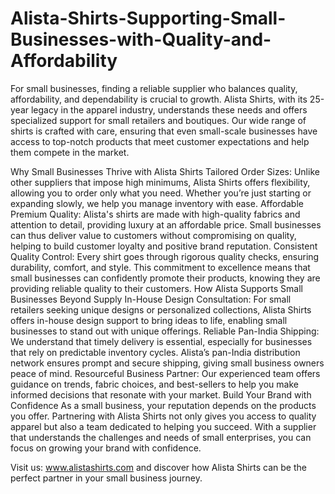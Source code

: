 # Alista-Shirts-Supporting-Small-Businesses-with-Quality-and-Affordability
For small businesses, finding a reliable supplier who balances quality, affordability, and dependability is crucial to growth. Alista Shirts, with its 25-year legacy in the apparel industry, understands these needs and offers specialized support for small retailers and boutiques. Our wide range of shirts is crafted with care, ensuring that even small-scale businesses have access to top-notch products that meet customer expectations and help them compete in the market.

Why Small Businesses Thrive with Alista Shirts
Tailored Order Sizes: Unlike other suppliers that impose high minimums, Alista Shirts offers flexibility, allowing you to order only what you need. Whether you’re just starting or expanding slowly, we help you manage inventory with ease.
Affordable Premium Quality: Alista's shirts are made with high-quality fabrics and attention to detail, providing luxury at an affordable price. Small businesses can thus deliver value to customers without compromising on quality, helping to build customer loyalty and positive brand reputation.
Consistent Quality Control: Every shirt goes through rigorous quality checks, ensuring durability, comfort, and style. This commitment to excellence means that small businesses can confidently promote their products, knowing they are providing reliable quality to their customers.
How Alista Supports Small Businesses Beyond Supply
In-House Design Consultation: For small retailers seeking unique designs or personalized collections, Alista Shirts offers in-house design support to bring ideas to life, enabling small businesses to stand out with unique offerings.
Reliable Pan-India Shipping: We understand that timely delivery is essential, especially for businesses that rely on predictable inventory cycles. Alista’s pan-India distribution network ensures prompt and secure shipping, giving small business owners peace of mind.
Resourceful Business Partner: Our experienced team offers guidance on trends, fabric choices, and best-sellers to help you make informed decisions that resonate with your market.
Build Your Brand with Confidence
As a small business, your reputation depends on the products you offer. Partnering with Alista Shirts not only gives you access to quality apparel but also a team dedicated to helping you succeed. With a supplier that understands the challenges and needs of small enterprises, you can focus on growing your brand with confidence.

Visit us: www.alistashirts.com and discover how Alista Shirts can be the perfect partner in your small business journey.
